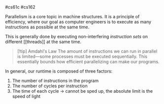 #cs61c #cs162 

Parallelism is a core topic in machine structures. It is a principle of efficiency, where our goal as computer engineers is to execute as many instructions as possible at the same time. 

This is generally done by executing non-interfering *instruction sets* on different [[threads]] at the same time.

>[!tip] Amdahl's Law
>The amount of instructions we can run in parallel is limited—some processes must be executed sequentially. This essentially bounds how efficient parallelizing can make our programs.

In general, our runtime is composed of three factors:
1. The number of instructions in the program
2. The number of cycles per instruction
3. The time of each cycle -> cannot be sped up, the absolute limit is the speed of light

